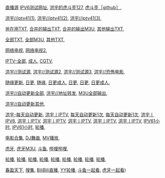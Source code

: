 





[直播源](#直播源) 
[IPV6测试网址](https://ipw.cn/ipv6), 
[洪宇的虎斗歪127](http://127.0.0.1:9978/file/洪宇的仓库/虎牙斗鱼歪歪.txt), 
[虎斗歪［github］](https://github.moeyy.xyz/https://raw.githubusercontent.com/qq859/cj/main/%E8%99%8E%E7%89%99%E6%96%97%E9%B1%BC%E6%AD%AA%E6%AD%AA.txt), 

[洪宇//iptv41(1)](https://github.moeyy.xyz/https://raw.githubusercontent.com/4yt1k/TVBox/main/m3u/ipv41.m3u), 
[洪宇//iptv41(2)](https://github.moeyy.xyz/https://raw.githubusercontent.com/4yt1k/TVBox/main/m3u/ipv4gg.m3u), 
[洪宇//iptv41(3)](https://github.moeyy.xyz/https://raw.githubusercontent.com/4yt1k/TVBox/main/m3u/ipv4gg.txt), 




[爸在用TXT](https://cors.isteed.cc/https://raw.githubusercontent.com/mlvjfchen/TV/main/iptv_list.txt), 
[合并的输出TXT](https://cors.isteed.cc/https://raw.githubusercontent.com/kimwang1978/collect-tv-txt/main/merged_output.txt), 
[合并的输出M3U](https://cors.isteed.cc/https://raw.githubusercontent.com/kimwang1978/collect-tv-txt/main/merged_output.m3u), 
[其他输出TXT](https://cors.isteed.cc/https://raw.githubusercontent.com/kimwang1978/collect-tv-txt/main/others_output.txt), 

[全部TXT](https://github.moeyy.xyz/https://raw.githubusercontent.com/cymz6/AutoIPTV/44da3ea93be24f891a106308aebb8a2f5510e9d0/merged_output.txt), 
[全部M3U](https://github.moeyy.xyz/https://raw.githubusercontent.com/cymz6/AutoIPTV/44da3ea93be24f891a106308aebb8a2f5510e9d0/merged_output.m3u), 
[其他TXT](https://github.moeyy.xyz/https://raw.githubusercontent.com/cymz6/AutoIPTV/44da3ea93be24f891a106308aebb8a2f5510e9d0/others_output.txt), 


[网络电视](https://github.moeyy.xyz/https://raw.githubusercontent.com/vicjl/myIPTV/main/IPTV.m3u), 
[网络电视2](https://github.moeyy.xyz/https://raw.githubusercontent.com/MercuryZz/IPTVN/Files/IPTV.m3u), 

[IPTV-全部](https://github.moeyy.xyz/https://raw.githubusercontent.com/vicjl/myIPTV/main/IPTV-all.m3u), 
[成人](https://github.moeyy.xyz/https://raw.githubusercontent.com/MercuryZz/IPTVN/Files/Adult.m3u), 
[CGTV](https://github.moeyy.xyz/https://raw.githubusercontent.com/peterHchina/iptv/main/CGTV.m3u), 


[洪宇//测试源](https://ghproxy.net/raw.githubusercontent.com/Guovin/TV/gd/result.txt), 
[洪宇//测试源2](https://github.moeyy.xyz/https://raw.githubusercontent.com/qinvision/dujuejiami/main/tvlist.txt), 
[洪宇//测试源3](https://github.moeyy.xyz/https://raw.githubusercontent.com/balala2oo8/iptv/main/o.m3u), 
[洪宇//恐怖电影](https://github.moeyy.xyz/https://raw.githubusercontent.com/qinvision/Thriller-horror-movie/main/%E6%83%8A%E6%82%9A%E6%81%90%E6%80%96%E7%94%B5%E5%BD%B1.txt), 


[随缘更新](https://github.moeyy.xyz/https://raw.githubusercontent.com/hujingguang/ChinaIPTV/main/cnTV_AutoUpdate.m3u8), 
[日更](https://github.moeyy.xyz/https://raw.githubusercontent.com/zwc456baby/iptv_alive/master/live.txt), 
[随缘](https://github.moeyy.xyz/https://raw.githubusercontent.com/Yong-TT/IPTV/main/IPTV.txt), 
[日更成人](https://github.moeyy.xyz/https://raw.githubusercontent.com/vicjl/myIPTV/main/Adult.m3u), 
[日更](https://github.moeyy.xyz/https://raw.githubusercontent.com/MercuryZz/IPTVN/Files/GAT.m3u), 
[日更](https://github.moeyy.xyz/https://raw.githubusercontent.com/peterHchina/iptv/main/cn.m3u), 
[日更成人](https://github.moeyy.xyz/https://raw.githubusercontent.com/peterHchina/iptv/main/IPTV.m3u), 


[洪宇//自动更新全部](https://github.moeyy.xyz/https://raw.githubusercontent.com/kimwang1978/collect-tv-txt/main/merged_output.txt), 
[洪宇//地址转发](https://github.moeyy.xyz/https://raw.githubusercontent.com/qq859/live/main/merged_output.txt), 
[M3U全部输出](https://github.moeyy.xyz/https://raw.githubusercontent.com/kimwang1978/collect-tv-txt/main/merged_output.m3u), 

[洪宇//自动更新其他](https://github.moeyy.xyz/https://raw.githubusercontent.com/kimwang1978/collect-tv-txt/main/others_output.txt), 

[洪宇-每天自动更新](https://github.moeyy.xyz/https://raw.githubusercontent.com/mlvjfchen/TV/main/iptv_list.txt), 
[洪宇丨IPTV](https://github.moeyy.xyz/https://raw.githubusercontent.com/Supprise0901/TVBox_live/main/live.txt), 
[每天自动更新1次](https://github.moeyy.xyz/https://raw.githubusercontent.com/Guovin/TV/gd/result.txt), 
[每天自动更新1次](https://github.moeyy.xyz/https://raw.githubusercontent.com/ssili126/tv/main/itvlist.txt), 
[洪宇丨IPV6](https://m3u.ibert.me/txt/fmml_ipv6.txt), 
[洪宇丨IPTV](https://m3u.ibert.me/txt/ycl_iptv.txt), 
[洪宇丨IPTV](https://m3u.ibert.me/txt/y_g.txt), 
[洪宇丨IPTV](https://m3u.ibert.me/txt/j_home.txt), 
[洪宇丨IPTV](https://github.moeyy.xyz/https://raw.githubusercontent.com/gaotianliuyun/gao/master/list.txt), 
[洪宇丨IPTV](https://gitee.com/xxy002/zhiboyuan/raw/master/zby.txt), 
[IPV61小时](https://github.moeyy.xyz/https://raw.githubusercontent.com/fenxp/iptv/main/live/ipv6.txt), 
[IPV61小时](https://github.moeyy.xyz/https://raw.githubusercontent.com/fenxp/iptv/main/live/tvlive.txt), 
[轮播](https://gitlab.com/p2v5/wangtv/-/raw/main/lunbo.txt), 

[电影合集](https://bitbucket.org/249886372/dmbj/raw/303c7d40976ebb12cef7a943cd1fc74fcf24e350/%E7%9B%B4%E6%92%AD%E8%BD%AC%E7%82%B9%E6%92%AD/%E7%94%B5%E5%BD%B1%E5%90%88%E9%9B%86.txt), 
[DJ舞曲](https://ghproxy.net/https://raw.githubusercontent.com/ziyongdaima/dmbj/main/直播转点播/DJ舞曲.txt), 
[MV播放](https://ghproxy.net/https://raw.githubusercontent.com/ziyongdaima/dmbj/main/直播转点播/MTV.txt), 

[虎牙](https://ghproxy.org/https://raw.githubusercontent.com/ChristianLin66/tvBox/main/network/huya.m3u), 
[虎牙M3U](https://ghproxy.org/https://raw.githubusercontent.com/ChristianLin66/tvBox/main/network/huya-all.m3u), 
[斗鱼](https://ghproxy.org/https://raw.githubusercontent.com/ChristianLin66/tvBox/main/network/douyu.m3u), 
[哔哩哔哩](https://ghproxy.org/https://raw.githubusercontent.com/ChristianLin66/tvBox/main/network/bilibili-all.m3u), 


[轮播](https://raw.githubusercontent.com/yuanzl77/IPTV/main/直播/央视频道.txt), 
[轮播](http://120.79.4.185/new/mdlive.txt), 
[轮播](https://raw.githubusercontent.com/Fairy8o/IPTV/main/DIYP-v4.txt), 
[轮播](https://tv.youdu.fan:666/live), 
[轮播](https://fs-im-kefu.7moor-fs1.com/ly/4d2c3f00-7d4c-11e5-af15-41bf63ae4ea0/1715581924111/live1.txt), 
[轮播](https://raw.githubusercontent.com/Guovin/TV/gd/result.txt), 
[轮播](https://raw.githubusercontent.com/PizazzGY/TVBox_warehouse/main/live.txt), 
[轮播](https://raw.githubusercontent.com/yuanzl77/IPTV/main/直播/ipv6.txt), 
[轮播](https://raw.githubusercontent.com/ssili126/tv/main/itvlist.txt), 


[春盈天下](http://120.24.204.74:1888/?explorer/share/file&hash=8eaa3XwtywyAg-02R9sIhwj8jhTViR46btHi7m935rp0-6R7tZscuft_UGBA2aFvmw&name=/%E6%98%A5%E7%9B%88%E5%A4%A9%E4%B8%8B%E6%96%B0ds.css), 
[搜集](https://cors.isteed.cc/https://raw.githubusercontent.com/YanG-1989/m3u/main/Gather.m3u), 
[BiliBili直播](https://www.goodiptv.club/bililive.m3u), 
[YY轮播](https://www.goodiptv.club/yylunbo.m3u?url=https://lunbo.freetv.top), 
[斗鱼一起看](https://live.freetv.top/douyuyqk.m3u), 
[虎牙一起看](https://live.freetv.top/huyayqk.m3u))
